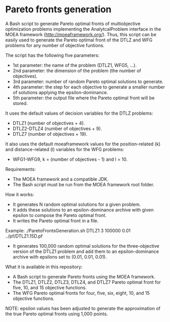 # Pareto fronts generation
A Bash script to generate Pareto optimal fronts of multiobjective optimization problems implementing the AnalytcalProblem interface in the MOEA framework (http://moeaframework.org/). Thus, this script can be easily used to generate the Pareto optimal front of the DTLZ and WFG problems for any number of objective funtions.

The script has the following five parameters:

- 1st parameter: the name of the problem (DTLZ1, WFG5, ...).
- 2nd parameter: the dimension of the problem (the number of objectives).
- 3rd parameter: number of random Pareto optimal solutions to generate.
- 4th parameter: the step for each objective to generate a smaller number of solutions applying the epsilon-dominance.
- 5th parameter: the output file where the Pareto optimal front will be stored.

It uses the default values of decision variables for the DTLZ problems:

- DTLZ1 (number of objectives + 4).
- DTLZ2-DTLZ4 (number of objectives + 9).
- DTLZ7 (number of objectives + 19).

It also uses the default moeaframework values for the position-related (k) and distance-related (l) variables for the WFG problems:

- WFG1-WFG9, k = (number of objectives - 1) and l = 10.

Requirements:

- The MOEA framework and a compatible JDK.
- The Bash script must be run from the MOEA framework root folder.

How it works:

- It generates N random optimal solutions for a given problem.
- It adds these solutions to an epsilon-dominance archive with given epsilon to compose the Pareto optimal front.
- It writes the Pareto optimal front in a file.

Example: ./ParetoFrontsGeneration.sh DTLZ1 3 100000 0.01 ../pf/DTLZ1.15D.pf

- It generates 100,000 random optimal solutions for the three-objective version of the DTLZ1 problem and add them to an epsilon-dominance archive with epsilons set to (0.01, 0.01, 0.01).

What it is available in this repository:

- A Bash script to generate Pareto fronts using the MOEA framework.
- The DTLZ1, DTLZ2, DTLZ3, DTLZ4, and DTLZ7 Pareto optimal front for five, 10, and 15 objective functions.
- The WFG Pareto optimal fronts for four, five, six, eight, 10, and 15 objective functions.

NOTE: epsilon values has been adjusted to generate the approximation of the true Pareto optimal fronts using 1,000 points.

